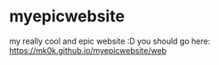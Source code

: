 # myepicwebsite
my really cool and epic website :D
you should go here:
https://mk0k.github.io/myepicwebsite/web
